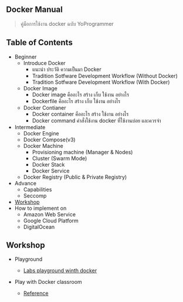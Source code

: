 ## Docker Manual
> คู่มือการใช้งาน docker ฉบับ YoProgrammer

## Table of Contents
- Beginner
  - Introduce Docker
    - แนะนำ ประวัติ ความเป็นมา Docker
    - Tradition Sotfware Development Workflow (Without Docker)
    - Tradition Sotfware Development Workflow (With Docker)
  - Docker Image
    - Docker image คืออะไร สร้าง เก็บ ใช้งาน อย่างไร
    - Dockerfile คืออะไร สร้าง เก็บ ใช้งาน อย่างไร
  - Docker Contianer
    - Docker container คืออะไร สร้าง ใช้งาน อย่างไร
    - Docker command คำสั่งใช้งาน docker ที่ใช้งานบ่อย และควรจำ
- Intermediate
  - Docker Engine
  - Docker Compose(v3)
  - Docker Machine
    - Provisioning machine (Manager & Nodes)
    - Cluster (Swarm Mode)
    - Docker Stack
    - Docker Service
  - Docker Registry (Public & Private Registry)
- Advance
  - Capabilities
  - Seccomp
- [Workshop](#workshop)
- How to implement on
  - Amazon Web Service
  - Google Cloud Platform
  - DigitalOcean

## Workshop
- Playground
  - [Labs playground winth docker](http://labs.play-with-docker.com/)

- Play with Docker classroom
  - [Reference](http://training.play-with-docker.com/alacart/)